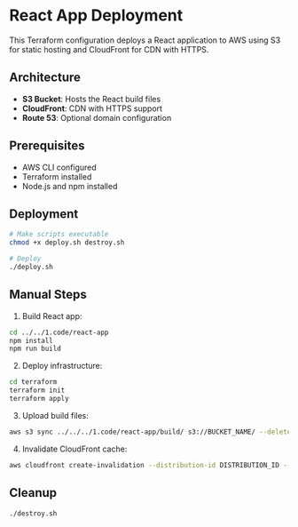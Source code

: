 # React App Deployment

This Terraform configuration deploys a React application to AWS using S3 for static hosting and CloudFront for CDN with HTTPS.

## Architecture

- **S3 Bucket**: Hosts the React build files
- **CloudFront**: CDN with HTTPS support
- **Route 53**: Optional domain configuration

## Prerequisites

- AWS CLI configured
- Terraform installed
- Node.js and npm installed

## Deployment

```bash
# Make scripts executable
chmod +x deploy.sh destroy.sh

# Deploy
./deploy.sh
```

## Manual Steps

1. Build React app:
```bash
cd ../../1.code/react-app
npm install
npm run build
```

2. Deploy infrastructure:
```bash
cd terraform
terraform init
terraform apply
```

3. Upload build files:
```bash
aws s3 sync ../../../1.code/react-app/build/ s3://BUCKET_NAME/ --delete
```

4. Invalidate CloudFront cache:
```bash
aws cloudfront create-invalidation --distribution-id DISTRIBUTION_ID --paths "/*"
```

## Cleanup

```bash
./destroy.sh
```
